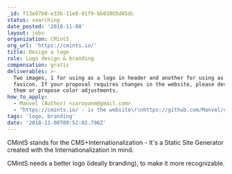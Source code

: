 ```yaml
---
_id: f13e07b0-e33b-11e8-91f9-bb038b5d85dc
status: searching
date_posted: '2018-11-08'
layout: jobs
organization: CMintS
org_url: 'https://cmints.io/'
title: Design a logo
role: Logo design & branding
compensation: gratis
deliverables: >-
  Two images, 1 for using as a logo in header and another for using as a
  favicon. If your proposal requires changes in the website, please describe
  them or propose color adjustments.
how_to_apply:
  - Manvel (Author) <saroyanm@gmail.com>
  - "https://cmints.io/ - is the website\r\nhttps://github.com/Manvel/cmints-website - Is the website content\r\nhttps://github.com/Manvel/cmints-website/blob/master/public/images/logo.png - Current logo\r\nhttps://github.com/Manvel/cmints-website/blob/master/public/images/favicon.png - Current favicon\r\nhttps://github.com/Manvel/cmints-website/blob/master/theme/less/_variables.less  - Colors used in the project\r\n\r\n\r\nhttps://github.com/Manvel/cmints - Actual repo of the project\r\nhttps://invis.io/QCP0E4O82ZN - initial proposal for the Logo\r\n\r\nYou can either create a pull request in the website for replacing the logo, create an issue in the website project and/or contact me by email."
tags: 'logo, branding'
date: '2018-11-08T09:52:02.796Z'
---
```

CMintS stands for the CMS+Internationalization - It's a Static Site Generator created with the Internationalization in mind.

CMintS needs a better logo (ideally branding), to make it more recognizable.
